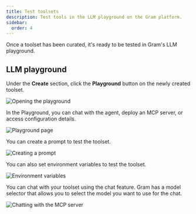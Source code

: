 ```yaml
---
title: Test toolsets
description: Test tools in the LLM playground on the Gram platform.
sidebar:
  order: 4
---
```


Once a toolset has been curated, it's ready to be tested in Gram's LLM playground.

## LLM playground

Under the **Create** section, click the **Playground** button on the newly created toolset.

![Opening the playground](/img/guides/build-mcp/03-clicking-playground.png)

In the Playground, you can chat with the agent, deploy an MCP server, or access configuration details.

![Playground page](/img/guides/build-mcp/03-playground-presentation.png)

You can create a prompt to test the toolset.

![Creating a prompt](/img/guides/build-mcp/03-create-prompt.png)

You can also set environment variables to test the toolset. 

![Environment variables](/img/guides/build-mcp/03-environment-variables.png)

You can chat with your toolset using the chat feature. Gram has a model selector that allows you to select the model you want to use for the chat. 

![Chatting with the MCP server](/img/guides/build-mcp/03-testing-mcp-server.png)
